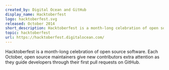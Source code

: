```yaml
---
created_by: Digital Ocean and GitHub
display_name: Hacktoberfest
logo: hacktoberfest.svg
released: October 2014
short_description: Hacktoberfest is a month-long celebration of open source software.
topic: hacktoberfest
url: https://hacktoberfest.digitalocean.com/
---
```

Hacktoberfest is a month-long celebration of open source software. Each October, open source maintainers give new contributors extra attention as they guide developers through their first pull requests on GitHub.
